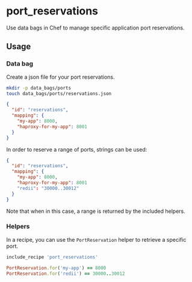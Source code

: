 port_reservations
=================

Use data bags in Chef to manage specific application port reservations.

## Usage

### Data bag

Create a json file for your port reservations.

```bash
mkdir -p data_bags/ports
touch data_bags/ports/reservations.json
```

```json
{
  "id": "reservations",
  "mapping": {
    "my-app": 8000,
    "haproxy-for-my-app": 8001
  }
}
```

In order to reserve a range of ports, strings can be used:

```json
{
  "id": "reservations",
  "mapping": {
    "my-app": 8000,
    "haproxy-for-my-app": 8001
    "redii": "30000..30012"
  }
}
```

Note that when in this case, a range is returned by the included helpers.


### Helpers

In a recipe, you can use the `PortReservation` helper to retrieve a specific port.

```ruby
include_recipe 'port_reservations'

PortReservation.for('my-app') == 8000
PortReservation.for('redii') == 30000..30012
```

